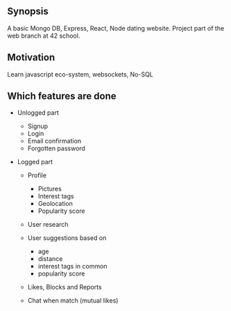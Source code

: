 ## Synopsis

A basic Mongo DB, Express, React, Node dating website. Project part of the web branch at 42 school.

## Motivation

Learn javascript eco-system, websockets, No-SQL

## Which features are done

* Unlogged part
  * Signup
  * Login
  * Email confirmation
  * Forgotten password

* Logged part
  * Profile
    * Pictures
    * Interest tags
    * Geolocation
    * Popularity score

  * User research
  * User suggestions based on
    * age
    * distance
    * interest tags in common
    * popularity score
  * Likes, Blocks and Reports
  * Chat when match (mutual likes)
